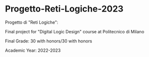 # Progetto-Reti-Logiche-2023

Progetto di "Reti Logiche":

Final project for "Digital Logic Design" course at Politecnico di Milano

Final Grade: 30 with honors/30 with honors

Academic Year: 2022-2023
